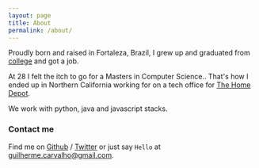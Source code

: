 ```yaml
---
layout: page
title: About
permalink: /about/
---
```


<amp-img width="600" height="300" layout="responsive" src="http://lorempixel.com/600/300/technics"></amp-img>

Proudly born and raised in Fortaleza, Brazil, I grew up and graduated from [college][ufc] and got a job.

At 28 I felt the itch to go for a Masters in Computer Science.. That's how I ended up in Northern California working for on a tech office for [The Home Depot][thd].

We work with python, java and javascript stacks.

### Contact me

Find me on [Github][github] / [Twitter][Twitter] or just say `Hello` at 
[guilherme.carvalho@gmail.com](guilherme.carvalho@gmail.com).


[ufc]: http://www.ufc.br
[github]: https://github.com/guigacarvalho
[twitter]: https://twitter.com/guigacarvalho
[thd]: http://www.homedepot.com
